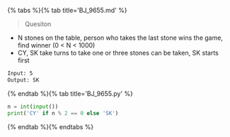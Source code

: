 {% tabs %}{% tab title='BJ_9655.md' %}

> Quesiton

* N stones on the table, person who takes the last stone wins the game, find winner (0 < N < 1000)
* CY, SK take turns to take one or three stones can be taken, SK starts first

```txt
Input: 5
Output: SK
```

{% endtab %}{% tab title='BJ_9655.py' %}

```py
n = int(input())
print('CY' if n % 2 == 0 else 'SK')
```

{% endtab %}{% endtabs %}
